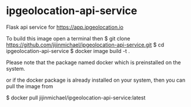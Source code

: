 # ipgeolocation-api-service
Flask api service for https://app.ipgeolocation.io

To build this image open a terminal then 
$ git clone https://github.com/jijinmichael/ipgeolocation-api-service.git
$ cd ipgeolocation-api-service
$ docker image build -t <imagename> .

Please note that the package named docker which is preinstalled on the system.

or if the docker package is already installed on your system, then you can pull the image from 

$ docker pull jijinmichael/ipgeolocation-api-service:latest
